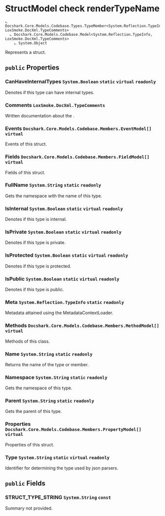 # StructModel check renderTypeName

```
ட Docshark.Core.Models.Codebase.Types.TypeMember<System.Reflection.TypeInfo, LoxSmoke.DocXml.TypeComments>
  ட Docshark.Core.Models.Codebase.Model<System.Reflection.TypeInfo, LoxSmoke.DocXml.TypeComments>
    ட System.Object
```

Represents a struct.

## `public` Properties

### CanHaveInternalTypes <code title="comments here">System.Boolean</code> `static` `virtual` `readonly`

Denotes if this type can have internal types.

### Comments <code title="comments here">LoxSmoke.DocXml.TypeComments</code>

Written documentation about the <see cref="P:Docshark.Core.Models.Codebase.Model`2.Meta" />.

### Events <code title="comments here">Docshark.Core.Models.Codebase.Members.EventModel[]</code> `virtual`

Events of this struct.

### Fields <code title="comments here">Docshark.Core.Models.Codebase.Members.FieldModel[]</code> `virtual`

Fields of this struct.

### FullName <code title="comments here">System.String</code> `static` `readonly`

Gets the namespace with the name of this type.

### IsInternal <code title="comments here">System.Boolean</code> `static` `virtual` `readonly`

Denotes if this type is internal.

### IsPrivate <code title="comments here">System.Boolean</code> `static` `virtual` `readonly`

Denotes if this type is private.

### IsProtected <code title="comments here">System.Boolean</code> `static` `virtual` `readonly`

Denotes if this type is protected.

### IsPublic <code title="comments here">System.Boolean</code> `static` `virtual` `readonly`

Denotes if this type is public.

### Meta <code title="comments here">System.Reflection.TypeInfo</code> `static` `readonly`

Metadata attained using the MetadataContextLoader.

### Methods <code title="comments here">Docshark.Core.Models.Codebase.Members.MethodModel[]</code> `virtual`

Methods of this class.

### Name <code title="comments here">System.String</code> `static` `readonly`

Returns the name of the type or member.

### Namespace <code title="comments here">System.String</code> `static` `readonly`

Gets the namespace of this type.

### Parent <code title="comments here">System.String</code> `static` `readonly`

Gets the parent of this type.

### Properties <code title="comments here">Docshark.Core.Models.Codebase.Members.PropertyModel[]</code> `virtual`

Properties of this struct.

### Type <code title="comments here">System.String</code> `static` `virtual` `readonly`

Identifier for determining the type used by json parsers.



## `public` Fields

### STRUCT_TYPE_STRING <code title="comments here">System.String</code> `const`

Summary not provided.